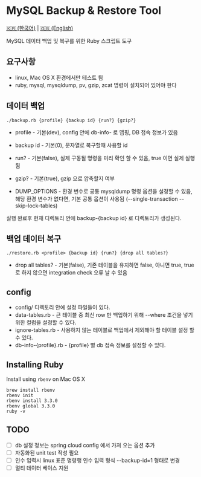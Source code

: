 # MySQL Backup & Restore Tool

[🇰🇷 (한국어)](./README_KO.md) | [🇬🇧 (English)](./README.md)

MySQL 데이터 백업 및 복구를 위한 Ruby 스크립트 도구

## 요구사항

* linux, Mac OS X 환경에서만 테스트 됨
* ruby, mysql, mysqldump, pv, gzip, zcat 명령이 설치되어 있어야 한다

## 데이터 백업

```shell
./backup.rb {profile} {backup id} {run?} {gzip?}
```

* profile - 기본(dev), config 안에 db-info-<profile> 로 맵핑, DB 접속 정보가 있음
* backup id - 기본(0), 문자열로 복구할때 사용할 id
* run? - 기본(false), 실제 구동될 명령을 미리 확인 할 수 있음, true 이면 실제 실행됨
* gzip? - 기본(true), gzip 으로 압축할지 여부

* DUMP_OPTIONS - 환경 변수로 공통 mysqldump 명령 옵션을 설정할 수 있음,
  해당 환경 변수가 없다면, 기본 공통 옵션이 사용됨 (--single-transaction --skip-lock-tables)

실행 완료후 현재 디렉토리 안에 backup-{backup id} 로 디렉토리가 생성된다.

## 백업 데이터 복구

```shell
./restore.rb <profile> {backup id} {run?} {drop all tables?}
```

* drop all tables? - 기본(false), 기존 테이블을 유지하면 false, 아니면 true, true 로 하지 않으면 integration check 오류 날 수 있음

## config 

* config/ 디렉토리 안에 설정 파일들이 있다.
* data-tables.rb - 큰 테이블 중 최신 row 만 백업하기 위해 --where 조건을 넣기 위한 컬럼을 설정할 수 있다.
* ignore-tables.rb - 사용하지 않는 테이블로 백업에서 제외해야 할 테이블 설정 할 수 있다.
* db-info-{profile}.rb - {profile} 별 db 접속 정보를 설정할 수 있다.

## Installing Ruby

Install using `rbenv` on Mac OS X

```shell
brew install rbenv
rbenv init
rbenv install 3.3.0
rbenv global 3.3.0
ruby -v
```

## TODO

* [ ] db 설정 정보는 spring cloud config 에서 가져 오는 옵션 추가
* [ ] 자동화된 unit test 작성 필요
* [ ] 인수 입력시 linux 표준 명령행 인수 입력 형식 --backup-id=1 형태로 변경
* [ ] 멀티 데이터 베이스 지원